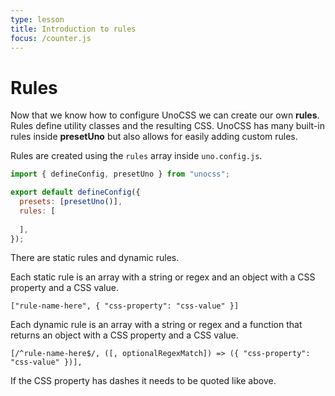 ```yaml
---
type: lesson
title: Introduction to rules
focus: /counter.js
---
```


# Rules

Now that we know how to configure UnoCSS we can create our own **rules**. Rules define utility classes and the resulting CSS. UnoCSS has many built-in rules inside **presetUno** but also allows for easily adding custom rules.

Rules are created using the `rules` array inside `uno.config.js`.

```js
import { defineConfig, presetUno } from "unocss";

export default defineConfig({
  presets: [presetUno()],
  rules: [
    
  ],
});
```

There are static rules and dynamic rules.

Each static rule is an array with a string or regex and an object with a CSS property and a CSS value.

`["rule-name-here", { "css-property": "css-value" }]`

Each dynamic rule is an array with a string or regex and a function that returns an object with a CSS property and a CSS value.

``[/^rule-name-here$/, ([, optionalRegexMatch]) => ({ "css-property": "css-value" })],``

If the CSS property has dashes it needs to be quoted like above.